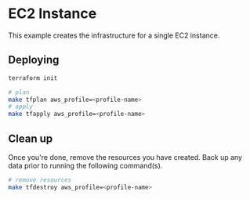 # EC2 Instance

This example creates the infrastructure for a single EC2 instance.

## Deploying

```bash
terraform init

# plan
make tfplan aws_profile=<profile-name>
# apply
make tfapply aws_profile=<profile-name>
```

## Clean up

Once you're done, remove the resources you have created. Back up any data prior to running the following command(s).

```bash
# remove resources
make tfdestroy aws_profile=<profile-name>
```
